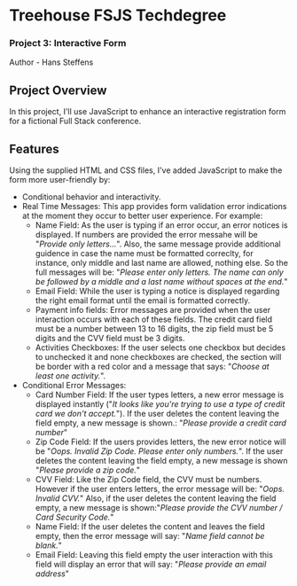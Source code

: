# Treehouse FSJS Techdegree
### Project 3: Interactive Form
Author - Hans Steffens

## Project Overview
In this project, I'll use JavaScript to enhance an interactive registration form for a fictional Full Stack conference.

## Features
Using the supplied HTML and CSS files, I've added JavaScript to make the form more user-friendly by:

- Conditional behavior and interactivity.
- Real Time Messages: This app provides form validation error indications at the moment they occur to better user experience. For example:
    - Name Field:  As the user is typing if an error occur, an error notices is displayed. If numbers are provided the error messahe will be "_Provide only letters..._". Also, the same message provide additional guidence in case the name must be formatted correclty, for instance, only middle and last name are allowed, nothing else. So the full messages will be: "_Please enter only letters. The name can only be followed by a middle and a last name without spaces at the end._"
    - Email Field: While the user is typing a notice is displayed regarding the right email format until the email is formatted correctly.
    - Payment info fields: Error messages are provided when the user interaction occurs with each of these fields. The credit card field must be a number between 13 to 16 digits, the zip field must be 5 digits and the CVV field must be 3 digits.
    - Activities Checkboxes: If the user selects one checkbox but decides to unchecked it and none checkboxes are checked, the section will be border with a red color and a message that says: "_Choose at least one activity._".
- Conditional Error Messages:
    - Card Number Field: If the user types letters, a new error message is displayed instantly ("_It looks like you're trying to use a type of credit card we don't accept._"). If the user deletes the content leaving the field empty, a new message is shown.: "_Please provide a credit card number_"
    - Zip Code Field: If the users provides letters, the new error notice will be "_Oops. Invalid Zip Code. Please enter only numbers._". If the user deletes the content leaving the field empty, a new message is shown "_Please provide a zip code._"
    - CVV Field: Like the Zip Code field, the CVV must be numbers. However if the user enters letters, the error message will be: "_Oops. Invalid CVV._" Also, if the user deletes the content leaving the field empty, a new message is shown:"_Please provide the CVV number / Card Security Code._"
    - Name Field: If the user deletes the content and leaves the field empty, then the error message will say: "_Name field cannot be blank._"
    - Email Field: Leaving this field empty the user interaction with this field will display an error that will say: "_Please provide an email address_"
